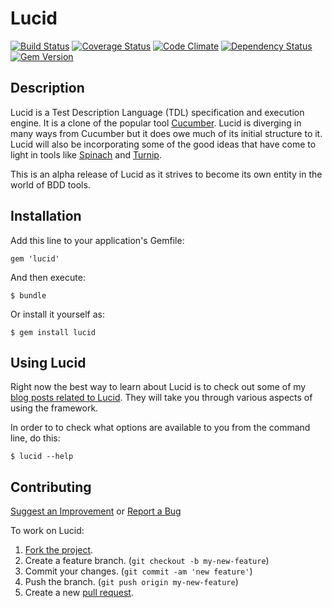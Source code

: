 Lucid
=====

[![Build Status](https://secure.travis-ci.org/jnyman/lucid.png)](http://travis-ci.org/jnyman/lucid)
[![Coverage Status](https://coveralls.io/repos/jnyman/lucid/badge.png?branch=master)](https://coveralls.io/r/jnyman/lucid)
[![Code Climate](https://codeclimate.com/github/jnyman/lucid.png)](https://codeclimate.com/github/jnyman/lucid)
[![Dependency Status](https://gemnasium.com/jnyman/lucid.png)](https://gemnasium.com/jnyman/lucid)
[![Gem Version](https://badge.fury.io/rb/lucid.png)](http://badge.fury.io/rb/lucid)


Description
-----------

Lucid is a Test Description Language (TDL) specification and execution engine. It is a clone of the popular tool [Cucumber](http://cukes.info/). Lucid is diverging in many ways from Cucumber but it does owe much of its initial structure to it. Lucid will also be incorporating some of the good ideas that have come to light in tools like [Spinach](https://github.com/codegram/spinach) and [Turnip](https://github.com/jnicklas/turnip).

This is an alpha release of Lucid as it strives to become its own entity in the world of BDD tools.


Installation
------------

Add this line to your application's Gemfile:

    gem 'lucid'

And then execute:

    $ bundle

Or install it yourself as:

    $ gem install lucid


Using Lucid
-----------

Right now the best way to learn about Lucid is to check out some of my [blog posts related to Lucid](http://testerstories.com/category/lucid/). They will take you through various aspects of using the framework.

In order to to check what options are available to you from the command line, do this:

    $ lucid --help


Contributing
------------

[Suggest an Improvement](https://github.com/jnyman/lucid/issues) or [Report a Bug](https://github.com/jnyman/lucid/issues)

To work on Lucid:

1. [Fork the project](http://gun.io/blog/how-to-github-fork-branch-and-pull-request/).
2. Create a feature branch. (`git checkout -b my-new-feature`)
3. Commit your changes. (`git commit -am 'new feature'`)
4. Push the branch. (`git push origin my-new-feature`)
5. Create a new [pull request](https://help.github.com/articles/using-pull-requests).
